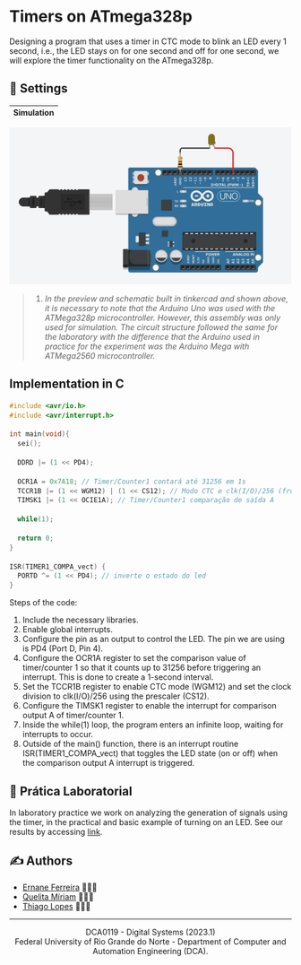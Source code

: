 # Timers on ATmega328p

Designing a program that uses a timer in CTC mode to blink an LED every 1 second, i.e., the LED stays on for one second and off for one second, we will explore the timer functionality on the ATmega328p.

## 🤖 Settings

|Simulation|
|----------|
![Simulation](./src/img/simulation.png)
> 1. *In the preview and schematic built in tinkercad and shown above, it is necessary to note that the Arduino Uno was used with the ATMega328p microcontroller. However, this assembly was only used for simulation. The circuit structure followed the same for the laboratory with the difference that the Arduino used in practice for the experiment was the Arduino Mega with ATMega2560 microcontroller.*

## Implementation in C

```c
#include <avr/io.h>
#include <avr/interrupt.h>

int main(void){
  sei();

  DDRD |= (1 << PD4);

  OCR1A = 0x7A18; // Timer/Counter1 contará até 31256 em 1s
  TCCR1B |= (1 << WGM12) | (1 << CS12); // Modo CTC e clk(I/O)/256 (from prescaler)
  TIMSK1 |= (1 << OCIE1A); // Timer/Counter1 comparação de saída A

  while(1);
  
  return 0;
}

ISR(TIMER1_COMPA_vect) {
  PORTD ^= (1 << PD4); // inverte o estado do led
}
```
Steps of the code:

1. Include the necessary libraries.
2. Enable global interrupts.
3. Configure the pin as an output to control the LED. The pin we are using is PD4 (Port D, Pin 4).
4. Configure the OCR1A register to set the comparison value of timer/counter 1 so that it counts up to 31256 before triggering an interrupt. This is done to create a 1-second interval.
5. Set the TCCR1B register to enable CTC mode (WGM12) and set the clock division to clk(I/O)/256 using the prescaler (CS12).
6. Configure the TIMSK1 register to enable the interrupt for comparison output A of timer/counter 1.
7. Inside the while(1) loop, the program enters an infinite loop, waiting for interrupts to occur.
8. Outside of the main() function, there is an interrupt routine ISR(TIMER1_COMPA_vect) that toggles the LED state (on or off) when the comparison output A interrupt is triggered.

## 🔬 Prática Laboratorial

In laboratory practice we work on analyzing the generation of signals using the timer, in the practical and basic example of turning on an LED. See our results by accessing [link]().

## ✍️ Authors

- [Ernane Ferreira](https://github.com/ernanej) 🧑🏼‍💻
- [Quelita Míriam](https://github.com/quelita2) 👩🏼‍💻
- [Thiago Lopes](https://github.com/thiagonasmto) 🧑🏼‍💻

---

<div align="center">
  DCA0119 - Digital Systems (2023.1) <br/>
  Federal University of Rio Grande do Norte - Department of Computer and Automation Engineering (DCA).
</div>
